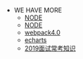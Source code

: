 - WE HAVE MORE
    - <a href="./">NODE</a>
    - <a href="/mybook/nodejs">NODE</a>
    - <a href="/mybook/webpack">webpack4.0</a>
    - <a href="/mybook/echarts">echarts</a>
    - <a href="/mybook/2019面试常考知识">2019面试常考知识</a>
